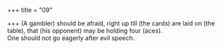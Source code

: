 +++
title = "09"

+++
(A gambler) should be afraid, right up till (the cards) are laid on (the  table), that (his opponent) may be holding four (aces).  
One should not go eagerly after evil speech.  